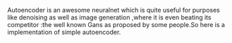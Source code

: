 Autoencoder is an awesome neuralnet which is quite useful for purposes like denoising as well as image generation ,where it is even beating its competitor :the well known Gans as proposed by some people.So here is a implementation of simple autoencoder.
